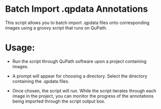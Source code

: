 Batch Import .qpdata Annotations
================================
This script allows you to batch import .qpdata files onto corresponding images using a groovy script that runs on QuPath.

Usage:
======

* Run the script through QuPath software upon a project containing images.

* A prompt will appear for choosing a directory. Select the directory containing the .qpdata files.

* Once chosen, the script will run. 
While the script iterates through each image in the project, you can monitor the progress of the annotations being imported through the script output box.
